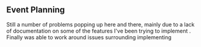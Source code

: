 ## Event Planning 

Still a number of problems popping up here and there, mainly due to a lack of documentation on some of the features I've been trying to implement . Finally was able to work around issues surrounding implementing 
